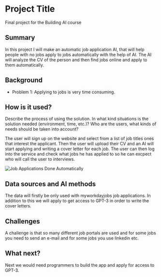 # Project Title

Final project for the Building AI course

## Summary

In this project I will make an automatic job application AI, that will help people with no jobs apply to jobs automatically with the help of AI. The AI will analyze the CV of the person and then find jobs online and apply to them automatically.

## Background

* Problem 1:
Applying to jobs is very time consuming.


## How is it used?

Describe the process of using the solution. In what kind situations is the solution needed (environment, time, etc.)? Who are the users, what kinds of needs should be taken into account?

The user will sign up on the website and select from a list of job titles ones that interest the applicant. Then the user will upload their CV and an AI will start applying and writing a cover letter for each job. The user can then log into the service and check what jobs he has applied to so he can excpect who will call the user to interviews.

![Job Applications Done Automatically](https://www.thebalancecareers.com/thmb/la332AU3WIapcB8yEiSJtog4f0g=/2121x1414/filters:no_upscale():max_bytes(150000):strip_icc()/GettyImages-1186821733-8293b36141c947c68f635ae24eecfaa3.jpg)

## Data sources and AI methods

The data will firstly be only used with myworkdayjobs job applications. In addition to this we will apply to get access to GPT-3 in order to write the cover letters.

## Challenges

A challenge is that so many different job portals are used and for some jobs you need to send an e-mail and for some jobs you use linkedin etc.

## What next?

Next we would need programmers to build the app and apply for access to GPT-3.
